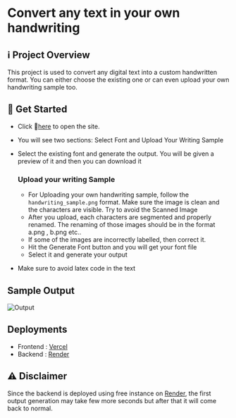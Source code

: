# Convert any text in your own handwriting

## ℹ️ Project Overview
This project is used to convert any digital text into a custom handwritten format. You can either choose the existing one or can even upload your own handwriting sample too.

## 🚀 Get Started
* Click 🔗[here](https://deepscript.vercel.app) to open the site.
* You will see two sections: Select Font and Upload Your Writing Sample
* Select the existing font and generate the output. You will be given a preview of it and then you can download it

     ### Upload your writing Sample
    * For Uploading your own handwriting sample, follow the `handwriting_sample.png` format. Make sure the image is clean and the characters are visible. Try to avoid the Scanned Image
    * After you upload, each characters are segmented and properly renamed. The renaming of those images should be in the format a.png , b.png etc..
    * If some of the images are incorrectly labelled, then correct it.
    * Hit the Generate Font button and you will get your font file
    * Select it and generate your output

* Make sure to avoid latex code in the text

## Sample Output
![Output](frontend/public/output.jpg)


## Deployments
* Frontend : [Vercel](vercel.com)
* Backend : [Render](render.com)


## ⚠️ Disclaimer
Since the backend is deployed using free instance on [Render](render.com), the first output generation may take few more seconds but after that it will come back to normal. 



